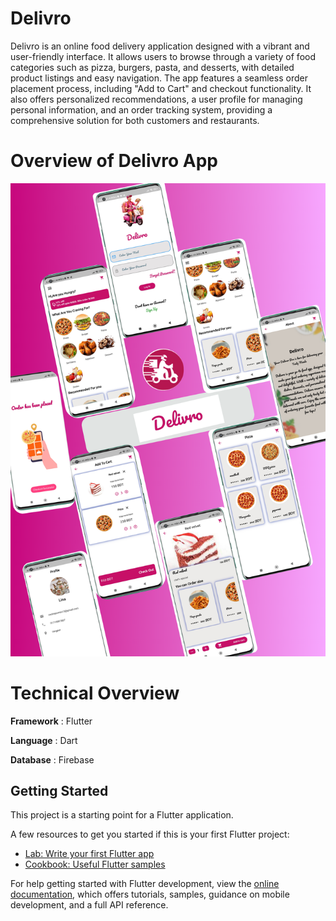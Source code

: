 # Delivro

Delivro is an online food delivery application designed with a vibrant and user-friendly interface. It allows users to browse through a variety of food categories such as pizza, burgers, pasta, and desserts, with detailed product listings and easy navigation. The app features a seamless order placement process, including "Add to Cart" and checkout functionality. It also offers personalized recommendations, a user profile for managing personal information, and an order tracking system, providing a comprehensive solution for both customers and restaurants.

# Overview of Delivro App
![image](https://github.com/Nazira-Jesmin-Lina/delivro/blob/main/Images/Untitled%20design.png)

# Technical Overview
 **Framework** : Flutter
 
 **Language** : Dart

 **Database** : Firebase

## Getting Started

This project is a starting point for a Flutter application.

A few resources to get you started if this is your first Flutter project:

- [Lab: Write your first Flutter app](https://docs.flutter.dev/get-started/codelab)
- [Cookbook: Useful Flutter samples](https://docs.flutter.dev/cookbook)

For help getting started with Flutter development, view the
[online documentation](https://docs.flutter.dev/), which offers tutorials,
samples, guidance on mobile development, and a full API reference.
